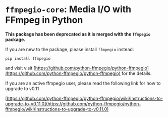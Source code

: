 # `ffmpegio-core`: Media I/O with FFmpeg in Python

**This package has been deprecated as it is merged with the `ffmpegio` package.**

If you are new to the package, please install `ffmpegio` instead:

```
pip install ffmpegio
```

and visit visit [https://github.com/python-ffmpegio/python-ffmpegio](https://github.com/python-ffmpegio/python-ffmpegio) for the details.

If you are an active ffmpegio user, please read the following link for how to upgrade to v0.11

[https://github.com/python-ffmpegio/python-ffmpegio/wiki/Instructions-to-upgrade-to-v0.11.0](https://github.com/python-ffmpegio/python-ffmpegio/wiki/Instructions-to-upgrade-to-v0.11.0)
